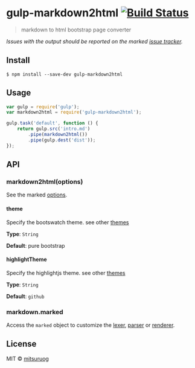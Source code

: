 # gulp-markdown2html [![Build Status](https://travis-ci.org/sindresorhus/gulp-markdown.svg?branch=master)](https://travis-ci.org/sindresorhus/gulp-markdown)

> markdown to html bootstrap page converter

*Issues with the output should be reported on the marked [issue tracker](https://github.com/chjj/marked/issues).*


## Install

```
$ npm install --save-dev gulp-markdown2html
```


## Usage

```js
var gulp = require('gulp');
var markdown2html = require('gulp-markdown2html');

gulp.task('default', function () {
	return gulp.src('intro.md')
		.pipe(markdown2html())
		.pipe(gulp.dest('dist'));
});
```


## API

### markdown2html(options)

See the marked [options](https://github.com/chjj/marked#options-1).

#### theme

Specify the bootswatch theme. see other [themes](https://bootswatch.com/)

**Type**: `String`

**Default**: pure bootstrap

#### highlightTheme

Specify the highlightjs theme. see other [themes](https://highlightjs.org/static/demo/)

**Type**: `String`

**Default**: `github`

### markdown.marked

Access the `marked` object to customize the [lexer](https://github.com/chjj/marked#access-to-lexer-and-parser), [parser](https://github.com/chjj/marked#access-to-lexer-and-parser) or [renderer](https://github.com/chjj/marked#renderer).


## License

MIT © [mitsuruog](https://github.com/mitsuruog)
